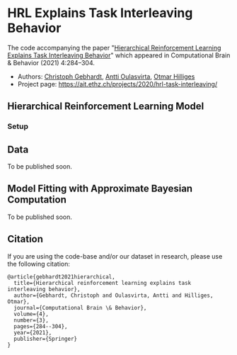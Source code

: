 # HRL Explains Task Interleaving Behavior
The code accompanying the paper "[Hierarchical Reinforcement Learning Explains Task Interleaving Behavior](https://link.springer.com/article/10.1007/s42113-020-00093-9)" which appeared in Computational Brain & Behavior (2021) 4:284–304. 

- Authors: [Christoph Gebhardt](https://ait.ethz.ch/people/gebhardt/), [Antti Oulasvirta](http://users.comnet.aalto.fi/oulasvir/), [Otmar Hilliges](https://ait.ethz.ch/people/hilliges/)
- Project page: https://ait.ethz.ch/projects/2020/hrl-task-interleaving/

## Hierarchical Reinforcement Learning Model
### Setup

## Data
To be published soon.

## Model Fitting with Approximate Bayesian Computation
To be published soon.

## Citation
If you are using the code-base and/or our dataset in research, please use the following citation:
```
@article{gebhardt2021hierarchical,
  title={Hierarchical reinforcement learning explains task interleaving behavior},
  author={Gebhardt, Christoph and Oulasvirta, Antti and Hilliges, Otmar},
  journal={Computational Brain \& Behavior},
  volume={4},
  number={3},
  pages={284--304},
  year={2021},
  publisher={Springer}
}
```
